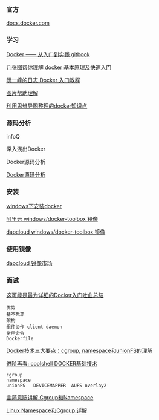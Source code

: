 ### 官方

[docs.docker.com ](https://docs.docker.com/get-started/)

### 学习

[Docker —— 从入门到实践  gitbook](https://yeasy.gitbooks.io/docker_practice/)

[几张图帮你理解 docker 基本原理及快速入门](https://www.cnblogs.com/SzeCheng/p/6822905.html)

[阮一峰的日志  Docker 入门教程](http://www.ruanyifeng.com/blog/2018/02/docker-tutorial.html)

[图片帮助理解](https://github.com/CyC2018/CS-Notes/blob/master/notes/Docker.md)

[利用思维导图整理的docker知识点](https://github.com/Weiwf/docker-mindmap)

### 源码分析

infoQ  

深入浅出Docker  

Docker源码分析

[Docker源码分析](https://s.geekbang.org/search/c=0/k=docker%20%E6%BA%90%E7%A0%81%E5%88%86%E6%9E%90/t=)


### 安装

[windows下安装docker](https://blog.csdn.net/tina_ttl/article/details/51372604)

[阿里云  windows/docker-toolbox 镜像](http://mirrors.aliyun.com/docker-toolbox/windows/docker-toolbox/)

[daocloud  windows/docker-toolbox 镜像](https://get.daocloud.io/toolbox/)

### 使用镜像

[daocloud 镜像市场](https://hub.daocloud.io/)

### 面试

[这可能是最为详细的Docker入门吐血总结](https://www.cnblogs.com/ECJTUACM-873284962/p/9789130.html)

```
优势
基本概念
架构
组件协作 client daemon
常用命令
Dockerfile
```
[Docker技术三大要点：cgroup, namespace和unionFS的理解](https://yq.aliyun.com/articles/680943#)

[进阶再看:  coolshell   DOCKER基础技术 ](https://coolshell.cn/?s=DOCKER%E5%9F%BA%E7%A1%80%E6%8A%80%E6%9C%AF)
```
cgroup
namespace
unionFS   DEVICEMAPPER  AUFS overlay2
```
[言简意赅讲解 Cgroup和Namespace](https://blog.csdn.net/xiangxianghehe/article/details/70569920)

[Linux Namespace和Cgroup 详解](https://segmentfault.com/a/1190000009732550)
